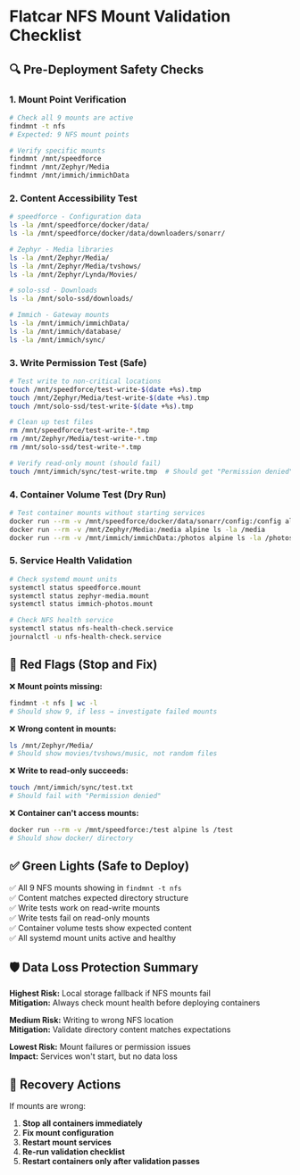 # Flatcar NFS Mount Validation Checklist

## 🔍 Pre-Deployment Safety Checks

### 1. **Mount Point Verification**

```bash
# Check all 9 mounts are active
findmnt -t nfs
# Expected: 9 NFS mount points

# Verify specific mounts
findmnt /mnt/speedforce
findmnt /mnt/Zephyr/Media
findmnt /mnt/immich/immichData
```

### 2. **Content Accessibility Test**

```bash
# speedforce - Configuration data
ls -la /mnt/speedforce/docker/data/
ls -la /mnt/speedforce/docker/data/downloaders/sonarr/

# Zephyr - Media libraries
ls -la /mnt/Zephyr/Media/
ls -la /mnt/Zephyr/Media/tvshows/
ls -la /mnt/Zephyr/Lynda/Movies/

# solo-ssd - Downloads
ls -la /mnt/solo-ssd/downloads/

# Immich - Gateway mounts
ls -la /mnt/immich/immichData/
ls -la /mnt/immich/database/
ls -la /mnt/immich/sync/
```

### 3. **Write Permission Test (Safe)**

```bash
# Test write to non-critical locations
touch /mnt/speedforce/test-write-$(date +%s).tmp
touch /mnt/Zephyr/Media/test-write-$(date +%s).tmp
touch /mnt/solo-ssd/test-write-$(date +%s).tmp

# Clean up test files
rm /mnt/speedforce/test-write-*.tmp
rm /mnt/Zephyr/Media/test-write-*.tmp
rm /mnt/solo-ssd/test-write-*.tmp

# Verify read-only mount (should fail)
touch /mnt/immich/sync/test-write.tmp  # Should get "Permission denied"
```

### 4. **Container Volume Test (Dry Run)**

```bash
# Test container mounts without starting services
docker run --rm -v /mnt/speedforce/docker/data/sonarr/config:/config alpine ls -la /config
docker run --rm -v /mnt/Zephyr/Media:/media alpine ls -la /media
docker run --rm -v /mnt/immich/immichData:/photos alpine ls -la /photos
```

### 5. **Service Health Validation**

```bash
# Check systemd mount units
systemctl status speedforce.mount
systemctl status zephyr-media.mount
systemctl status immich-photos.mount

# Check NFS health service
systemctl status nfs-health-check.service
journalctl -u nfs-health-check.service
```

## 🚨 **Red Flags (Stop and Fix)**

❌ **Mount points missing:**

```bash
findmnt -t nfs | wc -l
# Should show 9, if less → investigate failed mounts
```

❌ **Wrong content in mounts:**

```bash
ls /mnt/Zephyr/Media/
# Should show movies/tvshows/music, not random files
```

❌ **Write to read-only succeeds:**

```bash
touch /mnt/immich/sync/test.txt
# Should fail with "Permission denied"
```

❌ **Container can't access mounts:**

```bash
docker run --rm -v /mnt/speedforce:/test alpine ls /test
# Should show docker/ directory
```

## ✅ **Green Lights (Safe to Deploy)**

✅ All 9 NFS mounts showing in `findmnt -t nfs`  
✅ Content matches expected directory structure  
✅ Write tests work on read-write mounts  
✅ Write tests fail on read-only mounts  
✅ Container volume tests show expected content  
✅ All systemd mount units active and healthy

## 🛡️ **Data Loss Protection Summary**

**Highest Risk:** Local storage fallback if NFS mounts fail  
**Mitigation:** Always check mount health before deploying containers

**Medium Risk:** Writing to wrong NFS location  
**Mitigation:** Validate directory content matches expectations

**Lowest Risk:** Mount failures or permission issues  
**Impact:** Services won't start, but no data loss

## 🔧 **Recovery Actions**

If mounts are wrong:

1. **Stop all containers immediately**
2. **Fix mount configuration**
3. **Restart mount services**
4. **Re-run validation checklist**
5. **Restart containers only after validation passes**

